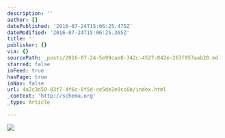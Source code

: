 ```yaml
---
description: ''
author: []
datePublished: '2016-07-24T15:06:25.475Z'
dateModified: '2016-07-24T15:06:25.365Z'
title: ''
publisher: {}
via: {}
sourcePath: _posts/2016-07-24-5e99cae8-342c-4527-842e-267f957aab20.md
starred: false
inFeed: true
hasPage: true
inNav: false
url: 4a2c3d50-83f7-4f6c-8f5d-ce5de2e0cc6b/index.html
_context: 'http://schema.org'
_type: Article

---
```

![](https://the-grid-user-content.s3-us-west-2.amazonaws.com/75cc3111-79c9-4c34-8e11-54e558eec85a.jpg)